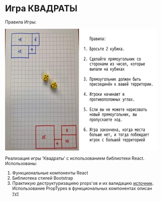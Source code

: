 # Игра КВАДРАТЫ
<!-- Square (Rooms list was added /1) -->

Правила Игры:  
<!-- ![Image](./img/subscribe.jpg) -->
<img src="./img/subscribe.jpg" alt="drawing" width="500" height="400"/>

Реализация игры 'Квадраты' с использованием библиотеки React. 
Использованы: 
1. Функциональные компоненты React
2. Библиотека стилей Bootstrap
3. Практикую деструктуризацияю props'ов и их валидацию [источник](https://www.youtube.com/watch?v=ePpKIIqHt6I&list=PLNkWIWHIRwME_Gv2vlWAR6TfeSXylYfw4&index=5). Использование PropTypes в функциональных компонентах описан [тут](https://blog.logrocket.com/practical-react-hooks-how-to-refactor-your-app-to-use-hooks-b1867e7b0a53/)


